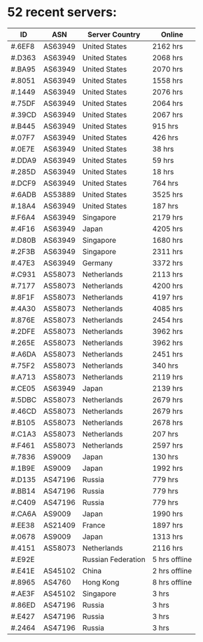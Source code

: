 # 52 recent servers:

| ID | ASN | Server Country | Online |
| ------ | ------ | ------ | ------ |
| #.6EF8 | AS63949 | United States | 2162 hrs |
| #.D363 | AS63949 | United States | 2068 hrs |
| #.BA95 | AS63949 | United States | 2070 hrs |
| #.8051 | AS63949 | United States | 1558 hrs |
| #.1449 | AS63949 | United States | 2076 hrs |
| #.75DF | AS63949 | United States | 2064 hrs |
| #.39CD | AS63949 | United States | 2067 hrs |
| #.B445 | AS63949 | United States | 915 hrs |
| #.07F7 | AS63949 | United States | 426 hrs |
| #.0E7E | AS63949 | United States | 38 hrs |
| #.DDA9 | AS63949 | United States | 59 hrs |
| #.285D | AS63949 | United States | 18 hrs |
| #.DCF9 | AS63949 | United States | 764 hrs |
| #.6ADB | AS53889 | United States | 3525 hrs |
| #.18A4 | AS63949 | United States | 187 hrs |
| #.F6A4 | AS63949 | Singapore | 2179 hrs |
| #.4F16 | AS63949 | Japan | 4205 hrs |
| #.D80B | AS63949 | Singapore | 1680 hrs |
| #.2F3B | AS63949 | Singapore | 2311 hrs |
| #.47E3 | AS63949 | Germany | 3372 hrs |
| #.C931 | AS58073 | Netherlands | 2113 hrs |
| #.7177 | AS58073 | Netherlands | 4200 hrs |
| #.8F1F | AS58073 | Netherlands | 4197 hrs |
| #.4A30 | AS58073 | Netherlands | 4085 hrs |
| #.876E | AS58073 | Netherlands | 2454 hrs |
| #.2DFE | AS58073 | Netherlands | 3962 hrs |
| #.265E | AS58073 | Netherlands | 3962 hrs |
| #.A6DA | AS58073 | Netherlands | 2451 hrs |
| #.75F2 | AS58073 | Netherlands | 340 hrs |
| #.A713 | AS58073 | Netherlands | 2119 hrs |
| #.CE05 | AS63949 | Japan | 2139 hrs |
| #.5DBC | AS58073 | Netherlands | 2679 hrs |
| #.46CD | AS58073 | Netherlands | 2679 hrs |
| #.B105 | AS58073 | Netherlands | 2678 hrs |
| #.C1A3 | AS58073 | Netherlands | 207 hrs |
| #.F461 | AS58073 | Netherlands | 2597 hrs |
| #.7836 | AS9009 | Japan | 130 hrs |
| #.1B9E | AS9009 | Japan | 1992 hrs |
| #.D135 | AS47196 | Russia | 779 hrs |
| #.BB14 | AS47196 | Russia | 779 hrs |
| #.C409 | AS47196 | Russia | 779 hrs |
| #.CA6A | AS9009 | Japan | 1990 hrs |
| #.EE38 | AS21409 | France | 1897 hrs |
| #.0678 | AS9009 | Japan | 1313 hrs |
| #.4151 | AS58073 | Netherlands | 2116 hrs |
| #.E92E |  | Russian Federation | 5 hrs offline |
| #.E41E | AS45102 | China | 2 hrs offline |
| #.8965 | AS4760 | Hong Kong | 8 hrs offline |
| #.AE3F | AS45102 | Singapore | 3 hrs |
| #.86ED | AS47196 | Russia | 3 hrs |
| #.E427 | AS47196 | Russia | 3 hrs |
| #.2464 | AS47196 | Russia | 3 hrs |

